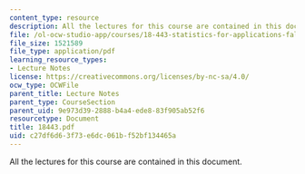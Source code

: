 ```yaml
---
content_type: resource
description: All the lectures for this course are contained in this document.
file: /ol-ocw-studio-app/courses/18-443-statistics-for-applications-fall-2003/c27df6d63f73e6dc061bf52bf134465a_18443.pdf
file_size: 1521589
file_type: application/pdf
learning_resource_types:
- Lecture Notes
license: https://creativecommons.org/licenses/by-nc-sa/4.0/
ocw_type: OCWFile
parent_title: Lecture Notes
parent_type: CourseSection
parent_uid: 9e973d39-2888-b4a4-ede8-83f905ab52f6
resourcetype: Document
title: 18443.pdf
uid: c27df6d6-3f73-e6dc-061b-f52bf134465a
---
```

All the lectures for this course are contained in this document.